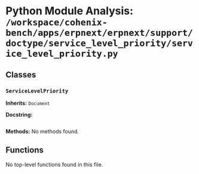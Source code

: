 # Python Module Analysis: `/workspace/cohenix-bench/apps/erpnext/erpnext/support/doctype/service_level_priority/service_level_priority.py`

## Classes

### `ServiceLevelPriority`
**Inherits:** `Document`


**Docstring:**
```

```

**Methods:**
No methods found.




## Functions

No top-level functions found in this file.
